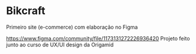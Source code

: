 # Bikcraft
Primeiro site (e-commerce) com elaboração no Figma

https://www.figma.com/community/file/1173131272226936420
Projeto feito junto ao curso de UX/UI design da Origamid

